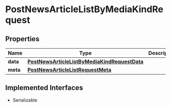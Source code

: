 

# PostNewsArticleListByMediaKindRequest


## Properties

Name | Type | Description | Notes
------------ | ------------- | ------------- | -------------
**data** | [**PostNewsArticleListByMediaKindRequestData**](PostNewsArticleListByMediaKindRequestData.md) |  | 
**meta** | [**PostNewsArticleListRequestMeta**](PostNewsArticleListRequestMeta.md) |  |  [optional]


## Implemented Interfaces

* Serializable


